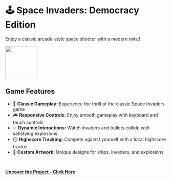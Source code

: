 # 🕹️ Space Invaders: Democracy Edition
Enjoy a classic arcade-style space shooter with a modern twist!
<br>

<img src="https://github.com/tobwil/markdown_website/assets/72387477/6c98c927-2e68-4c0a-b44a-549eb29e7305" height="100">
<br>

## Game Features

* 🚀 **Classic Gameplay:** Experience the thrill of the classic Space Invaders game
* 🎮 **Responsive Controls:** Enjoy smooth gameplay with keyboard and touch controls
* 💥 **Dynamic Interactions:** Watch invaders and bullets collide with satisfying explosions
* ⏲️ **Highscore Tracking:** Compete against yourself with a local highscore tracker
* 🎨 **Custom Artwork:** Unique designs for ships, invaders, and explosions
<br>

**[<i class="fa-solid fa-up-right-from-square"></i> Uncover the Project - Click Here](https://a.picoapps.xyz/may-miss)**
